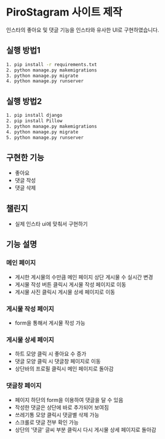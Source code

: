 # PiroStagram 사이트 제작
인스타의 좋아요 및 댓글 기능을 인스타와 유사한 UI로 구현하였습니다.


## 실행 방법1
```Bash
1. pip install -r requirements.txt
2. python manage.py makemigrations
3. python manage.py migrate
4. python manage.py runserver
```

## 실행 방법2
```Bash
1. pip install django
2. pip install Pillow
3. python manage.py makemigrations
4. python manage.py migrate
5. python manage.py runserver
```


## 구현한 기능
- 좋아요
- 댓글 작성
- 댓글 삭제


## 챌린지
- 실제 인스타 ui에 맞춰서 구현하기


## 기능 설명
### 메인 페이지
- 게시한 게시물의 수만큼 메인 페이지 상단 게시물 수 실시간 변경
- 게시물 작성 버튼 클릭시 게시물 작성 페이지로 이동
- 게시물 사진 클릭시 게시물 상세 페이지로 이동

### 게시물 작성 페이지
- form을 통해서 게시물 작성 가능

### 게시물 상세 페이지
- 하트 모양 클릭 시 좋아요 수 증가
- 댓글 모양 클릭 시 댓글창 페이지로 이동
- 상단바의 프로필 클릭시 메인 페이지로 돌아감

### 댓글창 페이지
- 페이지 하단의 form을 이용하여 댓글을 달 수 있음
- 작성한 댓글은 상단에 바로 추가되어 보여짐
- 쓰레기통 모양 클릭시 댓글별 삭제 가능
- 스크롤로 댓글 전부 확인 가능
- 상단의 '댓글' 글씨 부분 클릭시 다시 게시물 상세 페이지로 돌아감